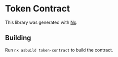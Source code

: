 # Token Contract

This library was generated with [Nx](https://nx.dev).

## Building

Run `nx asbuild token-contract` to build the contract.
